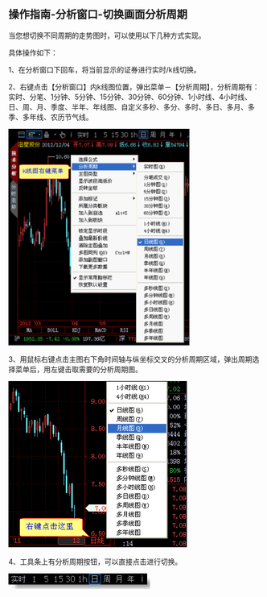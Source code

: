 ## 操作指南-分析窗口-切换画面分析周期

当您想切换不同周期的走势图时，可以使用以下几种方式实现。

具体操作如下：

1、在分析窗口下回车，将当前显示的证券进行实时/k线切换。

2、右键点击【分析窗口】内k线图位置，弹出菜单－【分析周期】，分析周期有：实时、分笔、1分钟、5分钟、15分钟、30分钟、60分钟、1小时线、4小时线、日、周、月、季度、半年、年线图、自定义多秒、多分、多时、多日、多月、多季、多年线、农历节气线。

![图片13.png](/assets/17651.png)


3、用鼠标右键点击主图右下角时间轴与纵坐标交叉的分析周期区域，弹出周期选择菜单后，用左键击取需要的分析周期图。


![图片14.png](/assets/17652.png)

4、工具条上有分析周期按钮，可以直接点击进行切换。



![图片15.png](/assets/17653.png)

